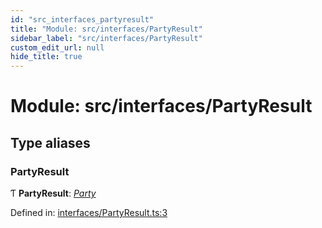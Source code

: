 ```yaml
---
id: "src_interfaces_partyresult"
title: "Module: src/interfaces/PartyResult"
sidebar_label: "src/interfaces/PartyResult"
custom_edit_url: null
hide_title: true
---
```


# Module: src/interfaces/PartyResult

## Type aliases

### PartyResult

Ƭ **PartyResult**: [*Party*](src_interfaces_party.md#party)

Defined in: [interfaces/PartyResult.ts:3](https://github.com/xr3ngine/xr3ngine/blob/7e8e151f1/packages/common/src/interfaces/PartyResult.ts#L3)
